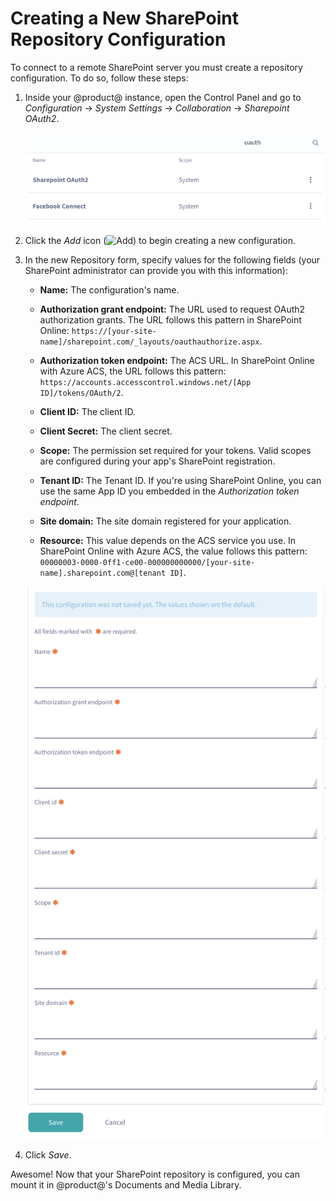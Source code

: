 # Creating a New SharePoint Repository Configuration [](id=creating-a-new-sharepoint-repo-configuration)

To connect to a remote SharePoint server you must create a repository 
configuration. To do so, follow these steps: 

1.  Inside your @product@ instance, open the Control Panel and go to 
    *Configuration* &rarr; *System Settings* &rarr; *Collaboration* &rarr; 
    *Sharepoint OAuth2*.
    
    ![Figure 1: Use the *Sharepoint OAuth2* system setting to create a new SharePoint repository configuration.](../../../../images-dxp/sharepoint-system-setting.png)

2.  Click the *Add* icon 
    (![Add](../../../../images-dxp/icon-portlet-add-control.png)) to begin 
    creating a new configuration. 

3.  In the new Repository form, specify values for the following fields (your 
    SharePoint administrator can provide you with this information): 

    - **Name:** The configuration's name.

    - **Authorization grant endpoint:** The URL used to request OAuth2 
    authorization grants. The URL follows this pattern in SharePoint Online: 
    `https://[your-site-name]/sharepoint.com/_layouts/oauthauthorize.aspx`. 

    - **Authorization token endpoint:** The ACS URL. In SharePoint Online with 
    Azure ACS, the URL follows this pattern: 
    `https://accounts.accesscontrol.windows.net/[App ID]/tokens/OAuth/2`.

    - **Client ID:** The client ID. 

    - **Client Secret:** The client secret. 

    - **Scope:** The permission set required for your tokens. Valid scopes are 
    configured during your app's SharePoint registration. 

    - **Tenant ID:** The Tenant ID. If you're using SharePoint Online, you can 
    use the same App ID you embedded in the *Authorization token endpoint*. 

    - **Site domain:** The site domain registered for your application. 

    - **Resource:** This value depends on the ACS service you use. In SharePoint 
    Online with Azure ACS, the value follows this pattern: 
    `00000003-0000-0ff1-ce00-000000000000/[your-site-name].sharepoint.com@[tenant ID]`.
    
    ![Figure 2: The New Repository form is where you specify access to the remote SharePoint server.](../../../../images-dxp/sharepoint-new-repo-configuration.png)

4.  Click *Save*.

Awesome! Now that your SharePoint repository is configured, you can mount it in 
@product@'s Documents and Media Library. 
